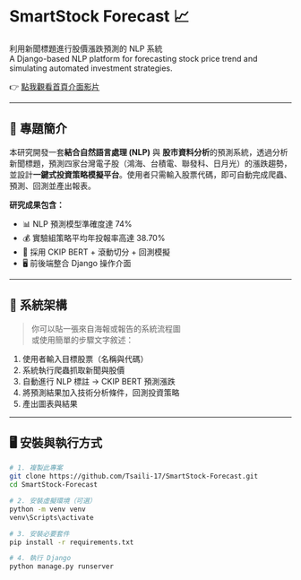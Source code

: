 # SmartStock Forecast 📈

利用新聞標題進行股價漲跌預測的 NLP 系統  
A Django-based NLP platform for forecasting stock price trend and simulating automated investment strategies.

👉 [點我觀看首頁介面影片](https://drive.google.com/file/d/1znLUg5sbLUwWPSjtNGznw1GR07FSxsUM/view?usp=drive_link)


---

## 📌 專題簡介

本研究開發一套**結合自然語言處理 (NLP)** 與 **股市資料分析**的預測系統，透過分析新聞標題，預測四家台灣電子股（鴻海、台積電、聯發科、日月光）的漲跌趨勢，並設計**一鍵式投資策略模擬平台**。使用者只需輸入股票代碼，即可自動完成爬蟲、預測、回測並產出報表。

**研究成果包含：**
- 📊 NLP 預測模型準確度達 74%
- 💰 實驗組策略平均年投報率高達 38.70%
- 🧠 採用 CKIP BERT + 滾動切分 + 回測模擬
- 🖥️ 前後端整合 Django 操作介面

---

## 🧠 系統架構

> 你可以貼一張來自海報或報告的系統流程圖  
> 或使用簡單的步驟文字敘述：

1. 使用者輸入目標股票（名稱與代碼）
2. 系統執行爬蟲抓取新聞與股價
3. 自動進行 NLP 標註 → CKIP BERT 預測漲跌
4. 將預測結果加入技術分析條件，回測投資策略
5. 產出圖表與結果

---

## 🖥️ 安裝與執行方式

```bash
# 1. 複製此專案
git clone https://github.com/Tsaili-17/SmartStock-Forecast.git
cd SmartStock-Forecast

# 2. 安裝虛擬環境（可選）
python -m venv venv
venv\Scripts\activate

# 3. 安裝必要套件
pip install -r requirements.txt

# 4. 執行 Django
python manage.py runserver
